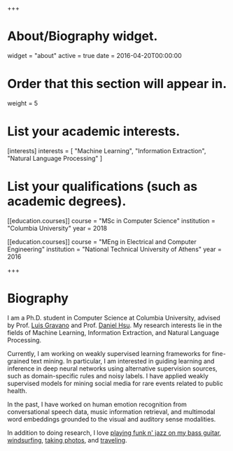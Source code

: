 +++
# About/Biography widget.
widget = "about"
active = true
date = 2016-04-20T00:00:00

# Order that this section will appear in.
weight = 5

# List your academic interests.
[interests]
  interests = [
    "Machine Learning",
    "Information Extraction",
    "Natural Language Processing"
  ]

# List your qualifications (such as academic degrees).
[[education.courses]]
  course = "MSc in Computer Science"
  institution = "Columbia University"
  year = 2018

[[education.courses]]
  course = "MEng in Electrical and Computer Engineering"
  institution = "National Technical University of Athens"
  year = 2016
 
+++

# Biography

I am a Ph.D. student in Computer Science at Columbia University, advised by Prof. [Luis Gravano](http://www.cs.columbia.edu/~gravano/) and Prof. [Daniel Hsu](http://www.cs.columbia.edu/~djhsu/). My research interests lie in the fields of Machine Learning, Information Extraction, and Natural Language Processing.  

Currently, I am working on weakly supervised learning frameworks for fine-grained text mining. In particular, I am interested in guiding learning and inference in deep neural networks using alternative supervision sources, such as domain-specific rules and noisy labels. I have applied weakly supervised models for mining social media for rare events related to public health. 

In the past, I have worked on human emotion recognition from conversational speech data, music information retrieval, and multimodal word embeddings grounded to the visual and auditory sense modalities. 

In addition to doing research, I love [playing funk n' jazz on my bass guitar](https://scontent-lga3-1.xx.fbcdn.net/v/t31.0-8/11807801_612207592249738_2667282179281234100_o.jpg?_nc_cat=0&oh=0b5276f53588ad859e96b5e73bbd8815&oe=5BEE2F64), [windsurfing](https://www.facebook.com/gkaramanolakis/videos/10156571653667937/), [taking photos](https://www.instagram.com/giannis.karaman/?hl=en), and [traveling](https://drive.google.com/open?id=1Hg-RXoDSAg1EN9HM81XvmO_KHM6L9q46&usp=sharing). 
